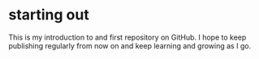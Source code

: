 # starting out
 This is my introduction to and first repository on GitHub. I hope to keep publishing regularly from now on and keep learning and growing as I go.
